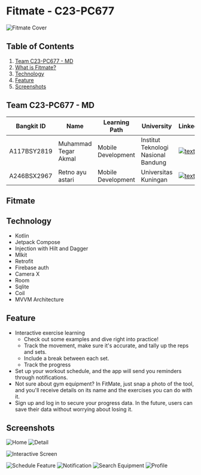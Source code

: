 # Fitmate - C23-PC677

![Fitmate Cover](https://ik.imagekit.io/akutegar/akutegar/fitmate/Cover.png?updatedAt=1702965052988)
## Table of Contents

1. [Team C23-PC677 - MD](#team-c23-pc677---md)
2. [What is Fitmate?](#fitmate)
3. [Technology](#technology)
4. [Feature](#feature)
5. [Screenshots](#screenshots)

## Team C23-PC677 - MD

| Bangkit ID | Name | Learning Path | University |LinkedIn |
| ---      | ---       | ---       | ---       | ---       |
| A117BSY2819 |Muhammad Tegar Akmal | Mobile Development| Institut Teknologi Nasional Bandung | [![text](https://img.shields.io/badge/LinkedIn-0077B5?style=for-the-badge&logo=linkedin&logoColor=white)](https://www.linkedin.com/in/muhammad-tegar-akmal-985818273/) |
| A246BSX2967 | Retno ayu astari| Mobile Development | Universitas Kuningan | [![text](https://img.shields.io/badge/LinkedIn-0077B5?style=for-the-badge&logo=linkedin&logoColor=white)](https://id.linkedin.com/in/retno-ayu-astari-4548a3294) |



## Fitmate
## Technology



- Kotlin
- Jetpack Compose
- Injection with Hilt and Dagger
- Mlkit
- Retrofit
- Firebase auth
- Camera X
- Room
- Sqlite
- Coil
- MVVM Architecture 
## Feature

- Interactive exercise learning
  -  Check out some examples and dive right into practice!
  -  Track the movement, make sure it's accurate, and tally up the reps and sets.
  -  Include a break between each set.
  -  Track the progress
-  Set up your workout schedule, and the app will send you reminders through notifications.
-  Not sure about gym equipment? In FitMate, just snap a photo of the tool, and you'll receive details on its name and the exercises you can do with it.
- Sign up and log in to secure your progress data. In the future, users can save their data without worrying about losing it.


   

## Screenshots

![Home](https://ik.imagekit.io/akutegar/akutegar/fitmate/home.png?updatedAt=1702980369826)
![Detail](https://ik.imagekit.io/akutegar/akutegar/fitmate/detail.png?updatedAt=1702980509261)







![Interactive Screen](https://ik.imagekit.io/akutegar/akutegar/fitmate/interactive_gif_compressed.gif?updatedAt=1702985212059)


![Schedule Feature](https://ik.imagekit.io/akutegar/akutegar/fitmate/schedule_feature.png?updatedAt=1702980378326)
![Notification](https://ik.imagekit.io/akutegar/akutegar/fitmate/notification.png?updatedAt=1702981229938)
![Search Equipment](https://ik.imagekit.io/akutegar/akutegar/fitmate/search_equiment.png?updatedAt=1702980454074)
![Profile](https://ik.imagekit.io/akutegar/akutegar/fitmate/profile.png?updatedAt=1702980481576)
